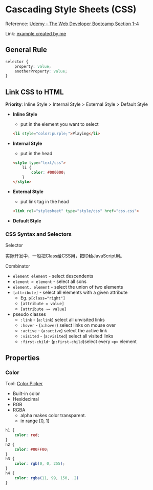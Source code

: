 <extoc></extoc>

# Cascading Style Sheets (CSS)

Reference: [Udemy - The Web Developer Bootcamp Section 1-4](https://www.udemy.com/the-web-developer-bootcamp/learn/v4/content)

Link: [example created by me](example.html)

## General Rule

```css
selector {
    property: value;
    anotherProperty: value;
}
```

## Link CSS to HTML

**Priority**: Inline Style > Internal Style > External Style > Default Style

- **Inline Style**
    - put in the element you want to select
    
    ```html
    <li style="color:purple;">Playing</li>
    ```
    
- **Internal Style**
    - put in the head
    
    ```html
    <style type="text/css">
        li {
            color: #000000;
        }
    </style>
    ```

- **External Style**
    - put link tag in the head
    
    ```html
    <link rel="stylesheet" type="style/css" href="css.css">
    ```
    
- **Default Style**


### CSS Syntax and Selectors

Selector

实际开发中，一般把Class给CSS用，把ID给JavaScript用。

Combinator

- `element element` - select descendents
- `element > element` - select all sons
- `element, element` - select the union of two elements
- `[attribute]` - select all elements with a given attribute 
    - Eg. `p[class="right"]`
    - `[attribute = value]` 
    - `[attribute ~= value]`
- pseudo classes
    - `:link` - (`a:link`) select all unvisited links
    - `:hover` - (`a:hover`) select links on mouse over
    - `:active` - (`a:active`) select the active link
    - `:visited` - (`a:visited`) select all visited links
    - `:first-child`- (`p:first-child`)select every `<p>` element

## Properties

### Color

Tool: 
[Color Picker](https://www.google.com/search?q=color+picker&rlz=1C5CHFA_enUS760US761&oq=color+picker&aqs=chrome..69i57j0l5.4985j0j7&sourceid=chrome&ie=UTF-8)

- Built-in color
- Hexidecimal
- RGB
- RGBA
    - alpha makes color transparent.
    - in range [0, 1]

```css
h1 {
    color: red;
}
h2 {
    color: #00FF00;
}
h3 {
    color: rgb(0, 0, 255);
}
h4 {
    color: rgba(11, 99, 150, .2)
}
```